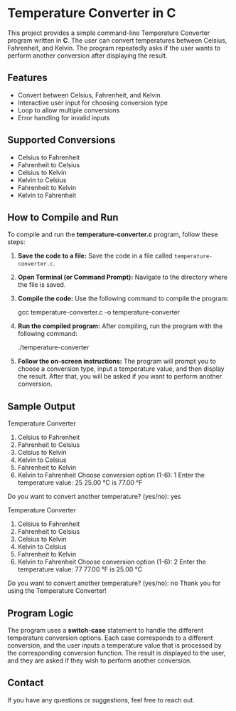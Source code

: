 Temperature Converter in C
==========================

This project provides a simple command-line Temperature Converter program written in **C**. The user can convert temperatures between Celsius, Fahrenheit, and Kelvin. The program repeatedly asks if the user wants to perform another conversion after displaying the result.

Features
--------

*   Convert between Celsius, Fahrenheit, and Kelvin
*   Interactive user input for choosing conversion type
*   Loop to allow multiple conversions
*   Error handling for invalid inputs

Supported Conversions
---------------------

*   Celsius to Fahrenheit
*   Fahrenheit to Celsius
*   Celsius to Kelvin
*   Kelvin to Celsius
*   Fahrenheit to Kelvin
*   Kelvin to Fahrenheit

How to Compile and Run
----------------------

To compile and run the **temperature-converter.c** program, follow these steps:

1.  **Save the code to a file:** Save the code in a file called `temperature-converter.c`.
2.  **Open Terminal (or Command Prompt):** Navigate to the directory where the file is saved.
3.  **Compile the code:** Use the following command to compile the program:

    gcc temperature-converter.c -o temperature-converter

5.  **Run the compiled program:** After compiling, run the program with the following command:

    ./temperature-converter

7.  **Follow the on-screen instructions:** The program will prompt you to choose a conversion type, input a temperature value, and then display the result. After that, you will be asked if you want to perform another conversion.

Sample Output
-------------

Temperature Converter
1. Celsius to Fahrenheit
2. Fahrenheit to Celsius
3. Celsius to Kelvin
4. Kelvin to Celsius
5. Fahrenheit to Kelvin
6. Kelvin to Fahrenheit
Choose conversion option (1-6): 1
Enter the temperature value: 25
25.00 °C is 77.00 °F

Do you want to convert another temperature? (yes/no): yes

Temperature Converter
1. Celsius to Fahrenheit
2. Fahrenheit to Celsius
3. Celsius to Kelvin
4. Kelvin to Celsius
5. Fahrenheit to Kelvin
6. Kelvin to Fahrenheit
Choose conversion option (1-6): 2
Enter the temperature value: 77
77.00 °F is 25.00 °C

Do you want to convert another temperature? (yes/no): no
Thank you for using the Temperature Converter!

Program Logic
-------------

The program uses a **switch-case** statement to handle the different temperature conversion options. Each case corresponds to a different conversion, and the user inputs a temperature value that is processed by the corresponding conversion function. The result is displayed to the user, and they are asked if they wish to perform another conversion.

Contact
-------

If you have any questions or suggestions, feel free to reach out.